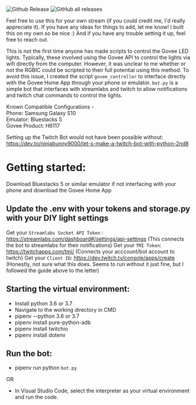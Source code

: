 ![Github Release](https://img.shields.io/github/v/release/mankeldy/govee-stream-controller?label=Release&logoColor=blue)
![GitHub all releases](https://img.shields.io/github/downloads/mankeldy/govee-stream-controller/total?label=Downloads)

Feel free to use this for your own stream (if you could credit me, I'd really appreciate it). If you have any ideas for things to add, let me know! I built this on my own so be nice :)  And if you have any trouble setting it up, feel free to reach out.

This is not the first time anyone has made scripts to control the Govee LED lights. Typically, these involved using the Govee API to control the lights via wifi directly from the computer. However, it was unclear to me whether or not the RGBIC could be scripted to their full potential using this method. To avoid this issue, I created the script `govee_controller` to interface directly with the Govee Home App through your phone or emulator. `bot.py` is a simple bot that interfaces with streamlabs and twitch to allow notifications and twitch chat commands to control the lights.

Known Compatible Configurations -<br />
Phone: Samsung Galaxy S10 <br />
Emulator: Bluestacks 5 <br />
Govee Product: H6117

Setting up the Twitch Bot would not have been possible without: https://dev.to/ninjabunny9000/let-s-make-a-twitch-bot-with-python-2nd8

# Getting started:

Download Bluestacks 5 or similar emulator if not interfacing with your phone and download the Govee Home App

## Update the .env with your tokens and storage.py with your DIY light settings
Get your `Streamlabs Socket API Token` : https://streamlabs.com/dashboard#/settings/api-settings (This connects the bot to streamlabs for their notifications)
Get your `TMI Token`:  https://twitchapps.com/tmi/ (Connects your acccount/bot account to twitch)
Get your `Client ID`: https://dev.twitch.tv/console/apps/create (Honestly, not sure what this does. Seems to run without it just fine, but I followed the guide above to the letter)

## Starting the virtual environment:
 - Install python 3.6 or 3.7
 - Navigate to the working directory in CMD
 - pipenv --python 3.6 or 3.7
 - pipenv install pure-python-adb
 - pipenv install twitchio
 - pipenv install dotenv
 
## Run the bot:
  - pipenv run python `bot.py`
  
  OR 
  
  - In Visual Studio Code, select the interpreter as your virtual environment and run the code.
